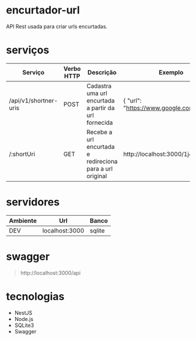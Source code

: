 # encurtador-url

API Rest usada para criar urls encurtadas.

# serviços

| Serviço | Verbo HTTP | Descrição | Exemplo |
| --- | --- | --- | --- |
| /api/v1/shortner-uris | POST | Cadastra uma url encurtada a partir da url fornecida | { "url": "https://www.google.com.br" } |
| /:shortUri | GET | Recebe a url encurtada e redireciona para a url original | http://localhost:3000/1j4324u989 |

# servidores

|Ambiente | Url  | Banco |
|---|---|---|
|DEV| localhost:3000 | sqlite |

# swagger

> http://localhost:3000/api

# tecnologias

* NestJS
* Node.js  
* SQLite3
* Swagger